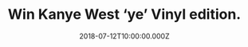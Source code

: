 ---
campaign-uuid: "c-316abb25-3d56-4f15-a32a-c11bf1109f76"
type: "Competition"
category: "Gifts"
date: "2018-07-12T10:00:00.000Z"
end-date: "2018-08-12T23:59:00.000Z"
disable-form: false
is_promoted: false
has_entry_page: true
title: "Win Kanye West ‘ye’ Vinyl edition."
competition-description: "<p>Calling al Kanye West lovers! We have great news to tell\
  \ you! To celebrate the release of Kanye’s new album ‘ye’ we have managed to get\
  \ our hands on his brand new album in vinyl edition for one of our lucky NME AAA\
  \ members!</p>\r\n<p>Want to hear his amazing new tunes? Click below for a chance\
  \ to win it!</p>"
hero-header: "Win Kanye West ‘ye’ Vinyl edition."
terms-confirmation: "N/A"
banner-img: "https://assets.expresslyapp.com/asset-bea694e9-f242-4299-991b-d347f2dec2b3.jpg"
logo-left-href: "http://aaa.nme.com"
logo-left-image: "https://assets.expresslyapp.com/asset-c7fcf712-47cf-4dd7-abc4-2f86d43d6ef6.jpg"
logo-left-title: "nme aaa"
bg-image-hero: "https://assets.expresslyapp.com/asset-4b0f2517-46fc-4acb-8851-15079262ac7d.jpg"
bg-image-first: "https://assets.expresslyapp.com/asset-930d5c7f-ffe2-4d09-92f0-657d418859f1.jpg"
section1-content: "<p>Kanye West has just released his most emotionally revealing\
  \ album to date, his eighth solo album\_‘ye’ with two seven-track records followed\
  \ a week later by Kid Cudi collaborative LP\_‘Kids See Ghosts’.</p>\r\n<p>All Mine,\
  \ No Mistakes, Yikes are some of his brand new tunes! The album maintains West’\
  s powerful reputation and all of his seven songs have landed spots on the Hot 100\
  \ Billboard Charts.</p>\r\n<p>Think no more and enter the form below for a chance\
  \ to win Kanye West most emotionally and powerful album he has ever made!</p>\r\n\
  <p>Good luck!</p>"
entry-title: "Win Kanye West ‘ye’ Vinyl edition."
entry-content: "Enter the draw to win Kanye West ‘ye’ Vinyl edition by completing\
  \ the form below before 23:59 on 12th of August 2018."
has-winner: true
winner-title: "CONGRATULATIONS to Laura J. who won Kanye West ‘ye’ Vinyl edition!"
winner-banner: "https://assets.expresslyapp.com/asset-83da012a-5dfd-4d7a-967b-1417d0cd2ef2.jpg"
prize-description: "Kanye West ‘ye’ Vinyl edition."
special-conditions: "Multiple entries are allowed up to one every day."
country-restrictions:
- "GB"
---